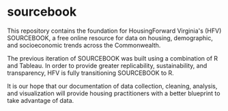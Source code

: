 # sourcebook

This repository contains the foundation for HousingForward Virginia's (HFV) SOURCEBOOK, a free online resource for data on housing, demographic, and socioeconomic trends across the Commonwealth.

The previous iteration of SOURCEBOOK was built using a combination of R and Tableau. In order to provide greater replicability, sustainability, and transparency, HFV is fully transitioning SOURCEBOOK to R.

It is our hope that our documentation of data collection, cleaning, analysis, and visualization will provide housing practitioners with a better blueprint to take advantage of data.
